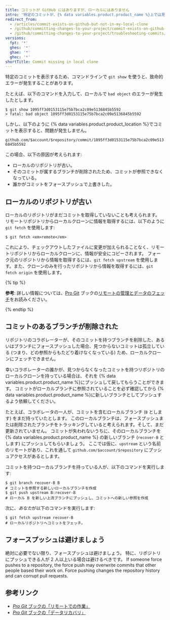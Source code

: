 ```yaml
---
title: コミットが GitHub にはありますが、ローカルにはありません
intro: '特定のコミットが、{% data variables.product.product_name %}上では見えるにもかかわらず、リポジトリのローカルクローンの中には存在しない、という場合があります。'
redirect_from:
  - /articles/commit-exists-on-github-but-not-in-my-local-clone
  - /github/committing-changes-to-your-project/commit-exists-on-github-but-not-in-my-local-clone
  - /github/committing-changes-to-your-project/troubleshooting-commits/commit-exists-on-github-but-not-in-my-local-clone
versions:
  fpt: '*'
  ghes: '*'
  ghae: '*'
  ghec: '*'
shortTitle: Commit missing in local clone
---
```


特定のコミットを表示するため、コマンドラインで `git show` を使うと、致命的エラーが発生することがあります。

たとえば、以下のコマンドを入力して、ローカルで `bad object` のエラーが発生したとします。

```shell
$ git show 1095ff3d0153115e75b7bca2c09e5136845b5592
> fatal: bad object 1095ff3d0153115e75b7bca2c09e5136845b5592
```

しかし、以下のように {% data variables.product.product_location %}でコミットを表示すると、問題が発生しません。

`github.com/$account/$repository/commit/1095ff3d0153115e75b7bca2c09e5136845b5592`

この場合、以下の原因が考えられます:

* ローカルのリポジトリが古い。
* そのコミットが属するブランチが削除されたため、コミットが参照できなくなっている。
* 誰かがコミットをフォースプッシュで上書きした。

## ローカルのリポジトリが古い

ローカルのリポジトリがまだコミットを取得していないことも考えられます。 リモートリポジトリからローカルクローンに情報を取得するには、以下のように `git fetch` を使用します:

```shell
$ git fetch <em>remote</em>
```

これにより、チェックアウトしたファイルに変更が加えられることなく、リモートリポジトリからローカルクローンに、情報が安全にコピーされます。 フォーク元のリポジトリから情報を取得するには、`git fetch upstream` を使用します。また、クローンのみを行ったリポジトリから情報を取得するには、`git fetch origin` を使用します。

{% tip %}

**参考**: 詳しい情報については、[Pro Git](https://git-scm.com/book) ブックの[リモートの管理とデータのフェッチ](https://git-scm.com/book/en/Git-Basics-Working-with-Remotes)をお読みください。

{% endtip %}

## コミットのあるブランチが削除された

リポジトリのコラボレーターが、そのコミットを持つブランチを削除した、あるいはブランチにフォースプッシュした場合、見つからないコミットは孤立している (つまり、どの参照からもたどり着けなくなっている) ため、ローカルクローンにフェッチできません。

幸いコラボレーターの誰かが、見つからなくなったコミットを持つリポジトリのローカルクローンを持っている場合は、それを {% data variables.product.product_name %}にプッシュして戻してもらうことができます。  コミットがローカルブランチに参照されていることを必ず確認してから {% data variables.product.product_name %}に新しいブランチとしてプッシュするよう依頼してください。

たとえば、コラボレータの一人が、コミットを含むローカルブランチ (`B` とします) をまだ持っていたとします。  このローカルブランチは、フォースプッシュまたは削除されたブランチをトラッキングしていると考えられます。そして、まだ更新されていません。  コミットが失われないうちに、そのローカルブランチを {% data variables.product.product_name %} の新しいブランチ (`recover-B` とします) にプッシュしてもらいましょう。  ここでは仮に、`upstream` という名前のリモートがあり、これを通して `github.com/$account/$repository` にプッシュアクセスがあるとします。

コミットを持つローカルブランチを持っている人が、以下のコマンドを実行します:

```shell
$ git branch recover-B B
# コミットを参照する新しいローカルブランチを作成
$ git push upstream B:recover-B
# ローカル B を新しい上流ブランチにプッシュし、コミットへの新しい参照を作成
```

次に、*あなた*が以下のコマンドを実行します:

```shell
$ git fetch upstream recover-B
# ローカルリポジトリへコミットをフェッチ。
```

## フォースプッシュは避けましょう

絶対に必要でない限り、フォースプッシュは避けましょう。 特に、リポジトリにプッシュできる人が 2 人以上いる場合は避けるべきです。 If someone force pushes to a repository, the force push may overwrite commits that other people based their work on. Force pushing changes the repository history and can corrupt pull requests.

## 参考リンク

- [_Pro Git_ ブックの「リモートでの作業」](https://git-scm.com/book/en/Git-Basics-Working-with-Remotes)
- [_Pro Git_ ブックの「データリカバリ」](https://git-scm.com/book/en/Git-Internals-Maintenance-and-Data-Recovery)
